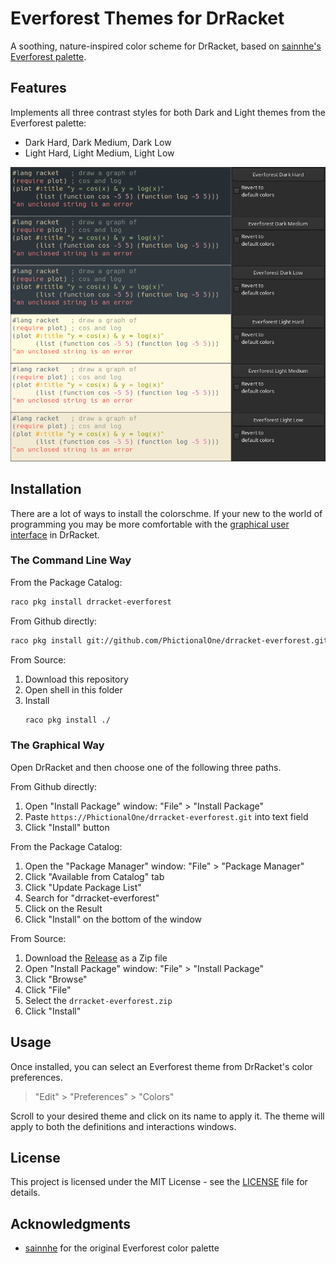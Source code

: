 # Everforest Themes for DrRacket

A soothing, nature-inspired color scheme for DrRacket, based on [sainnhe's Everforest palette](https://github.com/sainnhe/everforest/blob/master/palette.md).

## Features

Implements all three contrast styles for both Dark and Light themes from the Everforest palette:
- Dark Hard, Dark Medium, Dark Low
- Light Hard, Light Medium, Light Low

![Everforest Theme Screenshot](themes.png)

## Installation

There are a lot of ways to install the colorschme. If your new to the world of programming
you may be more comfortable with the [graphical user interface](#the-graphical-way) in DrRacket.  

### The Command Line Way

From the Package Catalog:

```sh
raco pkg install drracket-everforest
```

From Github directly:

```sh
raco pkg install git://github.com/PhictionalOne/drracket-everforest.git
```

From Source:
1. Download this repository
2. Open shell in this folder
3. Install
   ```sh
   raco pkg install ./
   ```

### The Graphical Way

Open DrRacket and then choose one of the following three paths.

From Github directly:
1. Open "Install Package" window: "File" > "Install Package"
2. Paste `https://PhictionalOne/drracket-everforest.git` into text field
3. Click "Install" button

From the Package Catalog:
1. Open the "Package Manager" window: "File" > "Package Manager"
2. Click "Available from Catalog" tab
3. Click "Update Package List"
4. Search for "drracket-everforest"
5. Click on the Result
6. Click "Install" on the bottom of the window

From Source:
1. Download the [Release](https://PhictionalOne/drracket-everforest/releases) as a Zip file
2. Open "Install Package" window: "File" > "Install Package"
3. Click "Browse"
5. Click "File"
6. Select the `drracket-everforest.zip`
7. Click "Install"

## Usage

Once installed, you can select an Everforest theme from DrRacket's color preferences. 

> "Edit" > "Preferences" > "Colors"

Scroll to your desired theme and click on its name to apply it.
The theme will apply to both the definitions and interactions windows.

## License

This project is licensed under the MIT License - see the [LICENSE](LICENSE) file for details.

## Acknowledgments

- [sainnhe](https://github.com/sainnhe) for the original Everforest color palette
